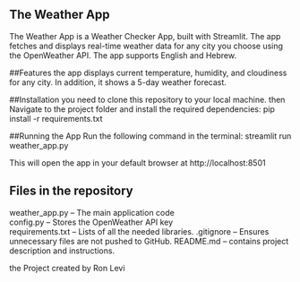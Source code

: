 ## The Weather App

The Weather App is a Weather Checker App, built with Streamlit. The app fetches and displays real-time weather data for any city you choose using the OpenWeather API. The app supports English and Hebrew. 

##Features
the app displays current temperature, humidity, and cloudiness for any city. In addition, it shows a 5-day weather forecast.

##Installation
you need to clone this repository to your local machine. then 
Navigate to the project folder and install the required dependencies:
pip install -r requirements.txt

##Running the App
Run the following command in the terminal:
streamlit run weather_app.py

This will open the app in your default browser at http://localhost:8501

## Files in the repository  
weather_app.py – The main application code  
config.py – Stores the OpenWeather API key  
requirements.txt – Lists of all the needed libraries.
.gitignore – Ensures unnecessary files are not pushed to GitHub.
README.md – contains project description and instructions.


the Project created by Ron Levi